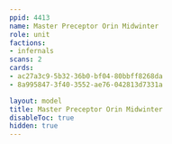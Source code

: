 ```yaml
---
ppid: 4413
name: Master Preceptor Orin Midwinter
role: unit
factions:
- infernals
scans: 2
cards:
- ac27a3c9-5b32-36b0-bf04-80bbff8268da
- 8a995847-3f40-3552-ae76-042813d7331a

layout: model
title: Master Preceptor Orin Midwinter
disableToc: true
hidden: true
---
```

